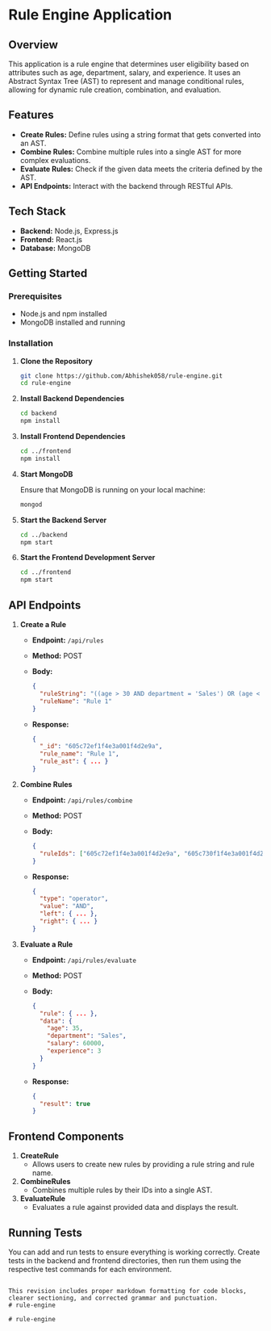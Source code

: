 # Rule Engine Application

## Overview

This application is a rule engine that determines user eligibility based on attributes such as age, department, salary, and experience. It uses an Abstract Syntax Tree (AST) to represent and manage conditional rules, allowing for dynamic rule creation, combination, and evaluation.

## Features

- **Create Rules:** Define rules using a string format that gets converted into an AST.
- **Combine Rules:** Combine multiple rules into a single AST for more complex evaluations.
- **Evaluate Rules:** Check if the given data meets the criteria defined by the AST.
- **API Endpoints:** Interact with the backend through RESTful APIs.

## Tech Stack

- **Backend:** Node.js, Express.js
- **Frontend:** React.js
- **Database:** MongoDB

## Getting Started

### Prerequisites

- Node.js and npm installed
- MongoDB installed and running

### Installation

1. **Clone the Repository**

   ```bash
   git clone https://github.com/Abhishek058/rule-engine.git
   cd rule-engine
   ```

2. **Install Backend Dependencies**

   ```bash
   cd backend
   npm install
   ```

3. **Install Frontend Dependencies**

   ```bash
   cd ../frontend
   npm install
   ```

4. **Start MongoDB**

   Ensure that MongoDB is running on your local machine:

   ```bash
   mongod
   ```

5. **Start the Backend Server**

   ```bash
   cd ../backend
   npm start
   ```

6. **Start the Frontend Development Server**

   ```bash
   cd ../frontend
   npm start
   ```

## API Endpoints

1. **Create a Rule**
   - **Endpoint:** `/api/rules`
   - **Method:** POST
   - **Body:**

     ```json
     {
       "ruleString": "((age > 30 AND department = 'Sales') OR (age < 25 AND department = 'Marketing')) AND (salary > 50000 OR experience > 5)",
       "ruleName": "Rule 1"
     }
     ```
   - **Response:**

     ```json
     {
       "_id": "605c72ef1f4e3a001f4d2e9a",
       "rule_name": "Rule 1",
       "rule_ast": { ... }
     }
     ```

2. **Combine Rules**
   - **Endpoint:** `/api/rules/combine`
   - **Method:** POST
   - **Body:**

     ```json
     {
       "ruleIds": ["605c72ef1f4e3a001f4d2e9a", "605c730f1f4e3a001f4d2e9b"]
     }
     ```
   - **Response:**

     ```json
     {
       "type": "operator",
       "value": "AND",
       "left": { ... },
       "right": { ... }
     }
     ```

3. **Evaluate a Rule**
   - **Endpoint:** `/api/rules/evaluate`
   - **Method:** POST
   - **Body:**

     ```json
     {
       "rule": { ... },
       "data": {
         "age": 35,
         "department": "Sales",
         "salary": 60000,
         "experience": 3
       }
     }
     ```
   - **Response:**

     ```json
     {
       "result": true
     }
     ```

## Frontend Components

1. **CreateRule**
   - Allows users to create new rules by providing a rule string and rule name.
2. **CombineRules**
   - Combines multiple rules by their IDs into a single AST.
3. **EvaluateRule**
   - Evaluates a rule against provided data and displays the result.

## Running Tests

You can add and run tests to ensure everything is working correctly. Create tests in the backend and frontend directories, then run them using the respective test commands for each environment.
```

This revision includes proper markdown formatting for code blocks, clearer sectioning, and corrected grammar and punctuation.
#   r u l e - e n g i n e 
 
 #   r u l e - e n g i n e  
 